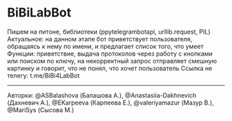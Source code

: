 # BiBiLabBot
Пишем на питоне, библиотеки (ppytelegrambotapi, urllib.request, PIL)
Актуальное: на данном этапе бот приветствует пользователя, обращаясь к нему по имени, и предлагает список того, что умеет
Функции: приветствие, выдача протоколов через работу с кнопками или поиском по ключу, на некорректный запрос отправляет смешную картинку и говорит, что не понял, что хочет пользователь
Ссылка не телегу: t.me/BiBi4LabBot
_____________
Авторки: @ASBalashova (Балашова А.), @Anastasiia-Dakhnevich (Дахневич А.), @EKarpeeva (Карпеева Е.), @valeriyamazur (Мазур В.), @MariSys (Сысова М.)

